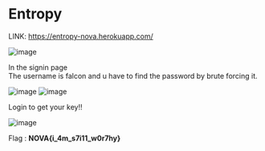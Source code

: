# Entropy

LINK: https://entropy-nova.herokuapp.com/

![image](https://user-images.githubusercontent.com/82039185/114258614-74bc7380-99e5-11eb-87b6-997dcc2f4f5b.png)

In the signin page  
The username is falcon and u have to find the password by brute forcing it.

![image](https://user-images.githubusercontent.com/82039185/114258634-9289d880-99e5-11eb-8fa5-a9f88f1e60da.png)
![image](https://user-images.githubusercontent.com/82039185/114258638-9fa6c780-99e5-11eb-9d00-a8a06dbdf69f.png)

Login to get your key!!

![image](https://user-images.githubusercontent.com/82039185/114258653-b6e5b500-99e5-11eb-97f6-d1ffaa8bf2f3.png)

Flag : **NOVA{i_4m_s7i11_w0r7hy}**
